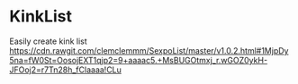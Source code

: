 # KinkList
Easily create kink list
https://cdn.rawgit.com/clemclemmm/SexpoList/master/v1.0.2.html#1MjpDy5na=fW0St=OosojEXT1qjp2=9+aaaac5.+MsBUGOtmxj_r.wGOZ0ykH-JFOoj2=r7Tn28h_fClaaaa!CLu
